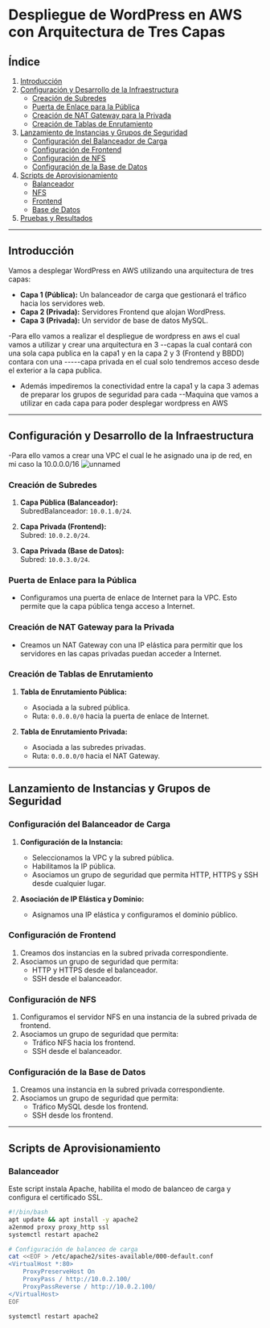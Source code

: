 # Despliegue de WordPress en AWS con Arquitectura de Tres Capas

## Índice
1. [Introducción](#introducción)
2. [Configuración y Desarrollo de la Infraestructura](#configuración-y-desarrollo-de-la-infraestructura)
   - [Creación de Subredes](#creación-de-subredes)
   - [Puerta de Enlace para la Pública](#puerta-de-enlace-para-la-pública)
   - [Creación de NAT Gateway para la Privada](#creación-de-nat-gateway-para-la-privada)
   - [Creación de Tablas de Enrutamiento](#creación-de-tablas-de-enrutamiento)
3. [Lanzamiento de Instancias y Grupos de Seguridad](#lanzamiento-de-instancias-y-grupos-de-seguridad)
   - [Configuración del Balanceador de Carga](#configuración-del-balanceador-de-carga)
   - [Configuración de Frontend](#configuración-de-frontend)
   - [Configuración de NFS](#configuración-de-nfs)
   - [Configuración de la Base de Datos](#configuración-de-la-base-de-datos)
4. [Scripts de Aprovisionamiento](#scripts-de-aprovisionamiento)
   - [Balanceador](#balanceador)
   - [NFS](#nfs)
   - [Frontend](#frontend)
   - [Base de Datos](#base-de-datos)
5. [Pruebas y Resultados](#pruebas-y-resultados)

---

## Introducción

Vamos a desplegar WordPress en AWS utilizando una arquitectura de tres capas:
- **Capa 1 (Pública):** Un balanceador de carga que gestionará el tráfico hacia los servidores web.
- **Capa 2 (Privada):** Servidores Frontend que alojan WordPress.
- **Capa 3 (Privada):** Un servidor de base de datos MySQL.

-Para ello vamos a realizar el despliegue de wordpress en aws el cual vamos a utilizar y crear una arquitectura en 3 --capas la cual contará con una sola capa publica en la capa1 y en la capa 2 y 3 (Frontend y BBDD) contara con una -----capa privada en el cual solo tendremos acceso desde el exterior a la capa publica.

- Además impediremos la conectividad entre la capa1 y la capa 3 ademas de preparar los grupos de seguridad para cada --Maquina que vamos a utilizar en cada capa para poder desplegar wordpress en AWS


---

## Configuración y Desarrollo de la Infraestructura

-Para ello vamos a crear una VPC el cual le he asignado una ip de red, en mi caso la 10.0.0.0/16
![unnamed](https://github.com/user-attachments/assets/cbbc60b5-1ec7-4d62-a080-625ce02fea5e)


### Creación de Subredes

1. **Capa Pública (Balanceador):**  
   SubredBalanceador: `10.0.1.0/24`.

2. **Capa Privada (Frontend):**  
   Subred: `10.0.2.0/24`.

3. **Capa Privada (Base de Datos):**  
   Subred: `10.0.3.0/24`.

### Puerta de Enlace para la Pública

- Configuramos una puerta de enlace de Internet para la VPC. Esto permite que la capa pública tenga acceso a Internet.

### Creación de NAT Gateway para la Privada

- Creamos un NAT Gateway con una IP elástica para permitir que los servidores en las capas privadas puedan acceder a Internet.

### Creación de Tablas de Enrutamiento

1. **Tabla de Enrutamiento Pública:**
   - Asociada a la subred pública.
   - Ruta: `0.0.0.0/0` hacia la puerta de enlace de Internet.

2. **Tabla de Enrutamiento Privada:**
   - Asociada a las subredes privadas.
   - Ruta: `0.0.0.0/0` hacia el NAT Gateway.

---

## Lanzamiento de Instancias y Grupos de Seguridad

### Configuración del Balanceador de Carga

1. **Configuración de la Instancia:**
   - Seleccionamos la VPC y la subred pública.
   - Habilitamos la IP pública.
   - Asociamos un grupo de seguridad que permita HTTP, HTTPS y SSH desde cualquier lugar.

2. **Asociación de IP Elástica y Dominio:**
   - Asignamos una IP elástica y configuramos el dominio público.

### Configuración de Frontend

1. Creamos dos instancias en la subred privada correspondiente.
2. Asociamos un grupo de seguridad que permita:
   - HTTP y HTTPS desde el balanceador.
   - SSH desde el balanceador.

### Configuración de NFS

1. Configuramos el servidor NFS en una instancia de la subred privada de frontend.
2. Asociamos un grupo de seguridad que permita:
   - Tráfico NFS hacia los frontend.
   - SSH desde el balanceador.

### Configuración de la Base de Datos

1. Creamos una instancia en la subred privada correspondiente.
2. Asociamos un grupo de seguridad que permita:
   - Tráfico MySQL desde los frontend.
   - SSH desde los frontend.

---

## Scripts de Aprovisionamiento

### Balanceador

Este script instala Apache, habilita el modo de balanceo de carga y configura el certificado SSL.

```bash
#!/bin/bash
apt update && apt install -y apache2
a2enmod proxy proxy_http ssl
systemctl restart apache2

# Configuración de balanceo de carga
cat <<EOF > /etc/apache2/sites-available/000-default.conf
<VirtualHost *:80>
    ProxyPreserveHost On
    ProxyPass / http://10.0.2.100/
    ProxyPassReverse / http://10.0.2.100/
</VirtualHost>
EOF

systemctl restart apache2
